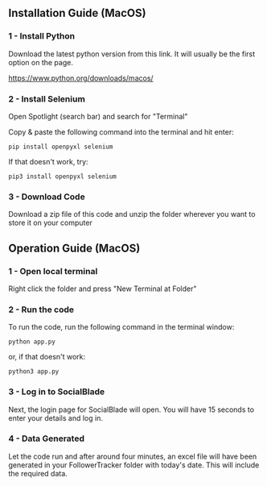 ## Installation Guide (MacOS)

### 1 - Install Python

Download the latest python version from this link. It will usually be the first option on the page.

https://www.python.org/downloads/macos/


### 2 - Install Selenium

Open Spotlight (search bar) and search for "Terminal"

Copy & paste the following command into the terminal and hit enter:
```
pip install openpyxl selenium
```
If that doesn't work, try:
```
pip3 install openpyxl selenium
```


### 3 - Download Code
Download a zip file of this code and unzip the folder wherever you want to store it on your computer


## Operation Guide (MacOS)

### 1 - Open local terminal
Right click the folder and press "New Terminal at Folder"

### 2 - Run the code
To run the code, run the following command in the terminal window:
```
python app.py
```
or, if that doesn't work:
```
python3 app.py
```
### 3 - Log in to SocialBlade
Next, the login page for SocialBlade will open. You will have 15 seconds to enter your details and log in.

### 4 - Data Generated
Let the code run and after around four minutes, an excel file will have been generated in your FollowerTracker folder with today's date. This will include the required data.

